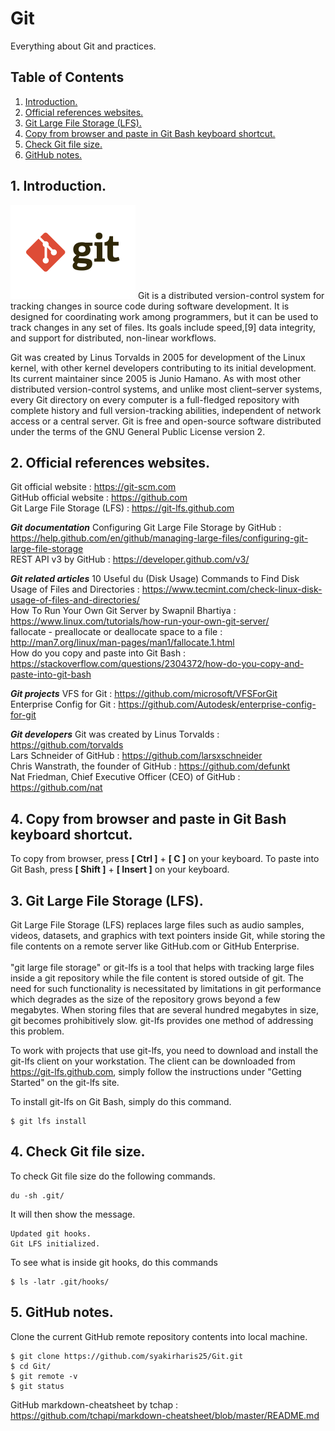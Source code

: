 # Git
Everything about Git and practices.

## Table of Contents
1. [Introduction.](#introduction)
2. [Official references websites.](#references)
3. [Git Large File Storage (LFS).](#LFS)
4. [Copy from browser and paste in Git Bash keyboard shortcut.](#copypaste)
5. [Check Git file size.](#gitsize)
6. [GitHub notes.](#github)

<a name="introduction"></a>
## 1. Introduction.
<img src="git.png" height="150"> 
Git is a distributed version-control system for tracking changes in source code during software development. It is designed for coordinating work among programmers, but it can be used to track changes in any set of files. Its goals include speed,[9] data integrity, and support for distributed, non-linear workflows.

Git was created by Linus Torvalds in 2005 for development of the Linux kernel, with other kernel developers contributing to its initial development. Its current maintainer since 2005 is Junio Hamano. As with most other distributed version-control systems, and unlike most client–server systems, every Git directory on every computer is a full-fledged repository with complete history and full version-tracking abilities, independent of network access or a central server. Git is free and open-source software distributed under the terms of the GNU General Public License version 2.

<a name="references"></a>
## 2. Official references websites. <br />
Git official website : https://git-scm.com <br />
GitHub official website : https://github.com <br />
Git Large File Storage (LFS) : https://git-lfs.github.com <br />

**_Git documentation_**
Configuring Git Large File Storage by GitHub : https://help.github.com/en/github/managing-large-files/configuring-git-large-file-storage <br />
REST API v3 by GitHub : https://developer.github.com/v3/ <br />

**_Git related articles_**
10 Useful du (Disk Usage) Commands to Find Disk Usage of Files and Directories : https://www.tecmint.com/check-linux-disk-usage-of-files-and-directories/ <br />
How To Run Your Own Git Server by Swapnil Bhartiya : https://www.linux.com/tutorials/how-run-your-own-git-server/ <br />
fallocate - preallocate or deallocate space to a file : http://man7.org/linux/man-pages/man1/fallocate.1.html <br />
How do you copy and paste into Git Bash : https://stackoverflow.com/questions/2304372/how-do-you-copy-and-paste-into-git-bash <br />

**_Git projects_**
VFS for Git : https://github.com/microsoft/VFSForGit<br />
Enterprise Config for Git : https://github.com/Autodesk/enterprise-config-for-git <br />

**_Git developers_**
Git was created by Linus Torvalds : https://github.com/torvalds <br />
Lars Schneider of GitHub : https://github.com/larsxschneider <br />
Chris Wanstrath, the founder of GitHub : https://github.com/defunkt <br />
Nat Friedman, Chief Executive Officer (CEO) of GitHub : https://github.com/nat <br />

<a name="copypaste"></a>
## 4. Copy from browser and paste in Git Bash keyboard shortcut.
To copy from browser, press **[ Ctrl ]** + **[ C ]** on your keyboard.
To paste into Git Bash, press **[ Shift ]** + **[ Insert ]** on your keyboard.

<a name="LFS"></a>
## 3. Git Large File Storage (LFS).
Git Large File Storage (LFS) replaces large files such as audio samples, videos, datasets, and graphics with text pointers inside Git, while storing the file contents on a remote server like GitHub.com or GitHub Enterprise.
<br /><br />
"git large file storage" or git-lfs is a tool that helps with tracking large files inside a git repository while the file content is stored outside of git. The need for such functionality is necessitated by limitations in git performance which degrades as the size of the repository grows beyond a few megabytes. When storing files that are several hundred megabytes in size, git becomes prohibitively slow. git-lfs provides one method of addressing this problem.

To work with projects that use git-lfs, you need to download and install the git-lfs client on your workstation. The client can be downloaded from https://git-lfs.github.com, simply follow the instructions under "Getting Started" on the git-lfs site.

To install git-lfs on Git Bash, simply do this command.
```
$ git lfs install
```

<a name="gitsize"></a>
## 4. Check Git file size.
To check Git file size do the following commands.
```
du -sh .git/
```

It will then show the message.
```
Updated git hooks.
Git LFS initialized.
```

To see what is inside git hooks, do this commands
```
$ ls -latr .git/hooks/
```

<a name="github"></a>
## 5. GitHub notes.
Clone the current GitHub remote repository contents into local machine.
```
$ git clone https://github.com/syakirharis25/Git.git
$ cd Git/
$ git remote -v
$ git status
```

GitHub markdown-cheatsheet by tchap : https://github.com/tchapi/markdown-cheatsheet/blob/master/README.md
